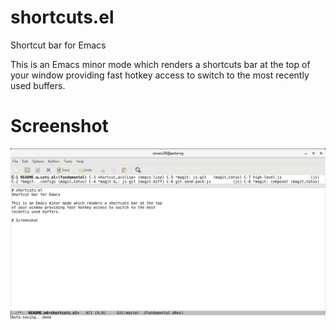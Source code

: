# shortcuts.el
Shortcut bar for Emacs

This is an Emacs minor mode which renders a shortcuts bar at the top
of your window providing fast hotkey access to switch to the most
recently used buffers.

# Screenshot

![shortcuts screenshot](shortcuts-screenshot.png)
